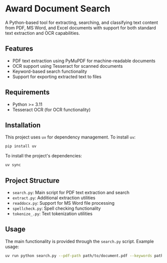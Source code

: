 # Award Document Search

A Python-based tool for extracting, searching, and classifying text content from PDF, MS Word, and Excel documents with support for both standard text extraction and OCR capabilities.

## Features

- PDF text extraction using PyMuPDF for machine-readable documents
- OCR support using Tesseract for scanned documents
- Keyword-based search functionality
- Support for exporting extracted text to files

## Requirements

- Python >= 3.11
- Tesseract OCR (for OCR functionality)

## Installation

This project uses `uv` for dependency management. To install `uv`:

```bash
pip install uv
```

To install the project's dependencies:

```bash
uv sync
```

## Project Structure

- `search.py`: Main script for PDF text extraction and search
- `extract.py`: Additional extraction utilities
- `readdocx.py`: Support for MS Word file processing
- `spellcheck.py`: Spell checking functionality
- `tokenize_.py`: Text tokenization utilities

## Usage

The main functionality is provided through the `search.py` script. Example usage:

```bash
uv run python search.py --pdf-path path/to/document.pdf --keywords path/to/keywords.txt
```
